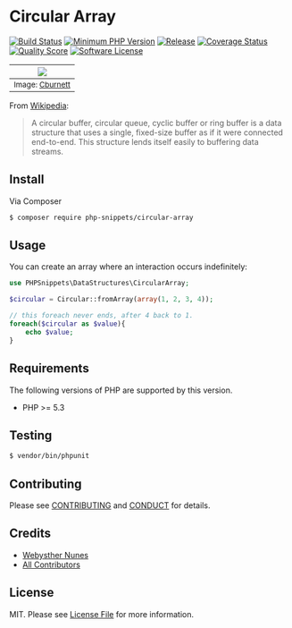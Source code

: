 # Circular Array

[![Build Status](https://goo.gl/7P7C7S)](https://travis-ci.org/PHPSnippets/CircularArray)
[![Minimum PHP Version](https://goo.gl/D13jNg)](https://php.net/)
[![Release](https://goo.gl/SpnYcX)](https://packagist.org/packages/php-snippets/circular-array)
[![Coverage Status](https://goo.gl/25u9F4)](https://scrutinizer-ci.com/g/PHPSnippets/CircularArray/code-structure)
[![Quality Score](https://goo.gl/RXk1Jy)](https://scrutinizer-ci.com/g/PHPSnippets/CircularArray)
[![Software License](https://goo.gl/QHtnq5)](LICENSE.md)


| ![](https://goo.gl/HGcdfB) |
|:---:|
| <sub>Image: [Cburnett](https://goo.gl/fCsXZT)</sub> |

From [Wikipedia](https://en.wikipedia.org/wiki/Circular_buffer):

>A circular buffer, circular queue, cyclic buffer or ring buffer is a data structure that uses a single, 
>fixed-size buffer as if it were connected end-to-end. 
>This structure lends itself easily to buffering data streams.

## Install

Via Composer

``` bash
$ composer require php-snippets/circular-array
```

## Usage

You can create an array where an interaction occurs indefinitely:

```php
use PHPSnippets\DataStructures\CircularArray;

$circular = Circular::fromArray(array(1, 2, 3, 4));

// this foreach never ends, after 4 back to 1.
foreach($circular as $value){
    echo $value;
}
```

## Requirements

The following versions of PHP are supported by this version.

* PHP >= 5.3

## Testing

```bash
$ vendor/bin/phpunit
```

## Contributing

Please see [CONTRIBUTING](CONTRIBUTING.md) and [CONDUCT](CONDUCT.md) for details.

## Credits

- [Webysther Nunes](https://github.com/Webysther)
- [All Contributors](https://github.com/PHPSnippets/CircularArray/contributors)

## License

MIT. Please see [License File](LICENSE.md) for more information.
